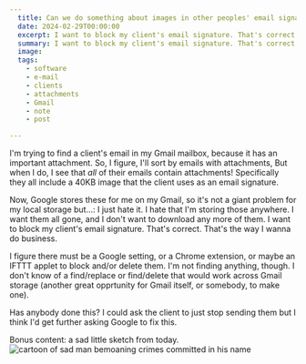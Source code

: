 ```yaml
---
  title: Can we do something about images in other peoples' email signatures?
  date: 2024-02-29T00:00:00
  excerpt: I want to block my client's email signature. That's correct. That's the way I wanna do business.
  summary: I want to block my client's email signature. That's correct. That's the way I wanna do business.
  image: 
  tags:
    - software
    - e-mail
    - clients
    - attachments
    - Gmail
    - note
    - post

---
```


I'm trying to find a client's email in my Gmail mailbox, because it has an important attachment. So, I figure, I'll sort by emails with attachments, But when I do, I see that _all_ of their emails contain attachments! Specifically they all include a 40KB image that the client uses as an email signature.

Now, Google stores these for me on my Gmail, so it's not a giant problem for my local storage but...: I just hate it. I hate that I'm storing those anywhere. I want them all gone, and I don't want to download any more of them. I want to block my client's email signature. That's correct. That's the way I wanna do business.

I figure there must be a Google setting, or a Chrome extension, or maybe an IFTTT applet to block and/or delete them. I'm not finding anything, though.
I don't know of a find/replace or find/delete that would work across Gmail storage (another great opprtunity for Gmail itself, or somebody, to make one).

Has anybody done this? I could ask the client to just stop sending them but I think I'd get further asking Google to fix this.

Bonus content: a sad little sketch from today.
  ![cartoon of sad man bemoaning crimes committed in his name](/static/img/sketchbook/all-these-crimes-feb-27-2024.jpeg)


